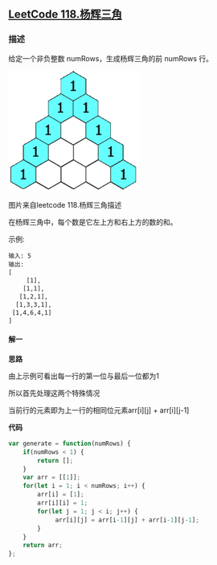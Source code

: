 ## [LeetCode 118.杨辉三角](https://leetcode-cn.com/problems/pascals-triangle)
### 描述

给定一个非负整数 numRows，生成杨辉三角的前 numRows 行。

![](../images/118.gif)

图片来自leetcode 118.杨辉三角描述

在杨辉三角中，每个数是它左上方和右上方的数的和。

示例:
```
输入: 5
输出:
[
     [1],
    [1,1],
   [1,2,1],
  [1,3,3,1],
 [1,4,6,4,1]
]
```

#### 解一 
**思路**

由上示例可看出每一行的第一位与最后一位都为1

所以首先处理这两个特殊情况

当前行的元素即为上一行的相同位元素arr[i][j] +  arr[i][j-1] 

**代码**
```Javascript 
var generate = function(numRows) {
    if(numRows < 1) {
        return [];
    }
    var arr = [[1]];
    for(let i = 1; i < numRows; i++) {
        arr[i] = [1];
        arr[i][i] = 1;
        for(let j = 1; j < i; j++) {
             arr[i][j] = arr[i-1][j] + arr[i-1][j-1];
        }
    }
    return arr;     
};
```

